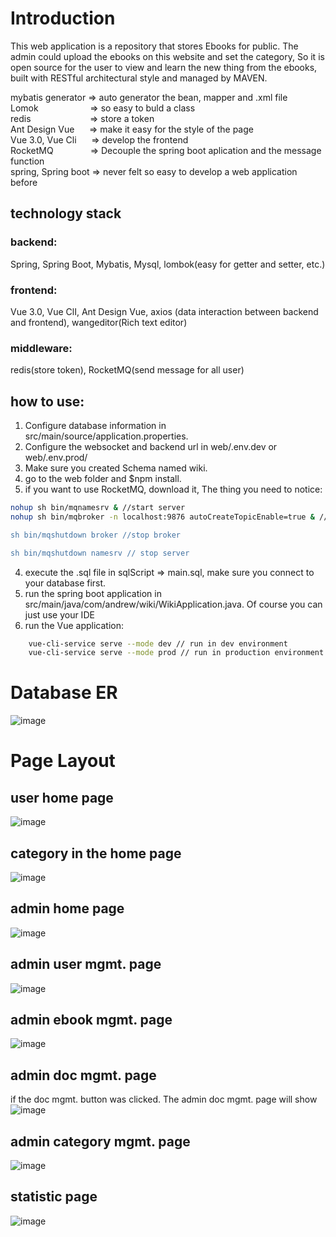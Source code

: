 # Introduction
This web application is a repository that stores Ebooks for public. The admin could upload the ebooks on this website and set the category, So it is open source for the user to view and learn the new thing from the ebooks, built with RESTful architectural style and managed by MAVEN. <br/>

mybatis generator&nbsp;=>  auto generator the bean, mapper and .xml file <br/>
Lomok&nbsp;&nbsp;&nbsp;&nbsp;&nbsp;&nbsp;&nbsp;&nbsp;&nbsp;&nbsp;&nbsp;&nbsp;&nbsp;&nbsp;&nbsp;&nbsp;&nbsp;&nbsp;&nbsp;&nbsp;&nbsp;=>  so easy to buld a class<br>
redis&nbsp;&nbsp;&nbsp;&nbsp;&nbsp;&nbsp;&nbsp;&nbsp;&nbsp;&nbsp;&nbsp;&nbsp;&nbsp;&nbsp;&nbsp;&nbsp;&nbsp;&nbsp;&nbsp;&nbsp;&nbsp;&nbsp;&nbsp;&nbsp;=>  store a token<br/>
Ant Design Vue&nbsp;&nbsp;&nbsp;&nbsp;&nbsp;&nbsp;=>  make it easy for the style of the page<br>
Vue 3.0, Vue Cli&nbsp;&nbsp;&nbsp;&nbsp;&nbsp;&nbsp;=>  develop the frontend<br>
RocketMQ&nbsp;&nbsp;&nbsp;&nbsp;&nbsp;&nbsp;&nbsp;&nbsp;&nbsp;&nbsp;&nbsp;&nbsp;&nbsp;&nbsp;&nbsp;=>  Decouple the spring boot aplication and the message function<br>
spring, Spring boot&nbsp;=>  never felt so easy to develop a web application before<br>

## technology stack


### backend: 
Spring, Spring Boot, Mybatis, Mysql, lombok(easy for getter and setter, etc.)<br/>
### frontend: 
Vue 3.0, Vue ClI, Ant Design Vue, axios (data interaction between backend and frontend), wangeditor(Rich text editor)<br/>
### middleware: 
redis(store token), RocketMQ(send message for all user)<br/>


## how to use:
1. Configure database information in src/main/source/application.properties.<br/>
2. Configure the websocket and backend url in web/.env.dev or web/.env.prod/<br/>
3. Make sure you created Schema named wiki.<br/>
4. go to the web folder and $npm install.<br/>
5. if you want to use RocketMQ, download it, The thing you need to notice:<br/>
````bash
nohup sh bin/mqnamesrv & //start server
nohup sh bin/mqbroker -n localhost:9876 autoCreateTopicEnable=true & // start broker(don't use the commend in the offical website if you want to auto create topic)

sh bin/mqshutdown broker //stop broker

sh bin/mqshutdown namesrv // stop server

````
4. execute the .sql file in sqlScript => main.sql, make sure you connect to your database first.<br/>
5. run the spring boot application in src/main/java/com/andrew/wiki/WikiApplication.java. Of course you can just use your IDE<br/>
6. run the Vue application: 
````bash 
    vue-cli-service serve --mode dev // run in dev environment
    vue-cli-service serve --mode prod // run in production environment
````

# Database ER
![image](https://github.com/fengliu1227/Wiki-Repository/blob/master/image-readme/databaseER.png)

# Page Layout

## user home page
![image](https://github.com/fengliu1227/Wiki-Repository/blob/master/image-readme/user-home.png)

## category in the home page
![image](https://github.com/fengliu1227/Wiki-Repository/blob/master/image-readme/category.png)

## admin home page 
![image](https://github.com/fengliu1227/Wiki-Repository/blob/master/image-readme/admin-home.png)

## admin user mgmt. page
![image](https://github.com/fengliu1227/Wiki-Repository/blob/master/image-readme/user-management.png)

## admin ebook mgmt. page 
![image](https://github.com/fengliu1227/Wiki-Repository/blob/master/image-readme/ebook-management.png)

## admin doc mgmt. page
if the doc mgmt. button was clicked. The admin doc mgmt. page will show<br/>
![image](https://github.com/fengliu1227/Wiki-Repository/blob/master/image-readme/doc-content-management.png)

## admin category mgmt. page
![image](https://github.com/fengliu1227/Wiki-Repository/blob/master/image-readme/category-management.png)

## statistic page
![image](https://github.com/fengliu1227/Wiki-Repository/blob/master/image-readme/statistic.png)

